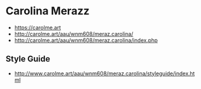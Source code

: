# Carolina Merazz

- https://carolme.art
- http://carolme.art/aau/wnm608/meraz.carolina/
- http://carolme.art/aau/wnm608/meraz.carolina/index.php
## Style Guide
- http://www.carolme.art/aau/wnm608/meraz.carolina/styleguide/index.html



